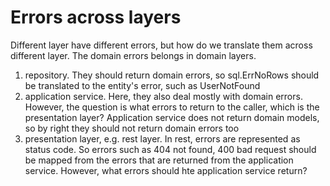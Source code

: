 # Errors across layers

Different layer have different errors, but how do we translate them across different layer. The domain errors belongs in domain layers.

1. repository. They should return domain errors, so sql.ErrNoRows should be translated to the entity's error, such as UserNotFound
2. application service. Here, they also deal mostly with domain errors. However, the question is what errors to return to the caller, which is the presentation layer? Application service does not return domain models, so by right they should not return domain errors too
3. presentation layer, e.g. rest layer. In rest, errors are represented as status code. So errors such as 404 not found, 400 bad request should be mapped from the errors that are returned from the application service. However, what errors should hte application service return?
